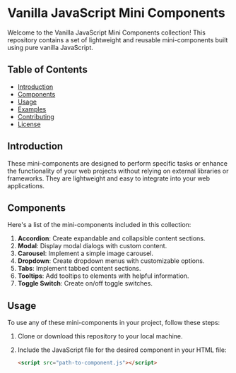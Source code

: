 # Vanilla JavaScript Mini Components

Welcome to the Vanilla JavaScript Mini Components collection! This repository contains a set of lightweight and reusable mini-components built using pure vanilla JavaScript.

## Table of Contents

- [Introduction](#introduction)
- [Components](#components)
- [Usage](#usage)
- [Examples](#examples)
- [Contributing](#contributing)
- [License](#license)

## Introduction

These mini-components are designed to perform specific tasks or enhance the functionality of your web projects without relying on external libraries or frameworks. They are lightweight and easy to integrate into your web applications.

## Components

Here's a list of the mini-components included in this collection:

1. **Accordion**: Create expandable and collapsible content sections.
2. **Modal**: Display modal dialogs with custom content.
3. **Carousel**: Implement a simple image carousel.
4. **Dropdown**: Create dropdown menus with customizable options.
5. **Tabs**: Implement tabbed content sections.
6. **Tooltips**: Add tooltips to elements with helpful information.
7. **Toggle Switch**: Create on/off toggle switches.

## Usage

To use any of these mini-components in your project, follow these steps:

1. Clone or download this repository to your local machine.

2. Include the JavaScript file for the desired component in your HTML file:

   ```html
   <script src="path-to-component.js"></script>
